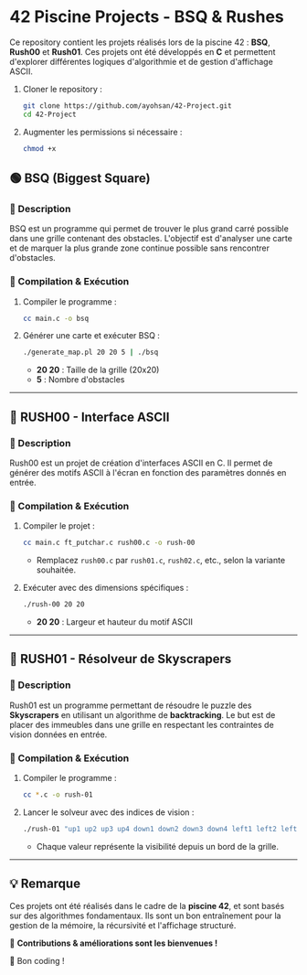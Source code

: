 # 42 Piscine Projects - BSQ & Rushes

Ce repository contient les projets réalisés lors de la piscine 42 : **BSQ**, **Rush00** et **Rush01**. Ces projets ont été développés en **C** et permettent d'explorer différentes logiques d'algorithmie et de gestion d'affichage ASCII.

1. Cloner le repository :
   ```bash
   git clone https://github.com/ayohsan/42-Project.git
   cd 42-Project
   ```

2. Augmenter les permissions si nécessaire :
   ```bash
   chmod +x
   ```
   
## 🟢 BSQ (Biggest Square)

### 🔹 Description
BSQ est un programme qui permet de trouver le plus grand carré possible dans une grille contenant des obstacles. L'objectif est d'analyser une carte et de marquer la plus grande zone continue possible sans rencontrer d'obstacles.

### 📌 Compilation & Exécution
1. Compiler le programme :
   ```bash
   cc main.c -o bsq
   ```
2. Générer une carte et exécuter BSQ :
   ```bash
   ./generate_map.pl 20 20 5 | ./bsq
   ```
   - **20 20** : Taille de la grille (20x20)
   - **5** : Nombre d'obstacles

---

## 🔵 RUSH00 - Interface ASCII

### 🔹 Description
Rush00 est un projet de création d'interfaces ASCII en C. Il permet de générer des motifs ASCII à l'écran en fonction des paramètres donnés en entrée.

### 📌 Compilation & Exécution
1. Compiler le projet :
   ```bash
   cc main.c ft_putchar.c rush00.c -o rush-00
   ```
   - Remplacez `rush00.c` par `rush01.c`, `rush02.c`, etc., selon la variante souhaitée.

2. Exécuter avec des dimensions spécifiques :
   ```bash
   ./rush-00 20 20
   ```
   - **20 20** : Largeur et hauteur du motif ASCII

---

## 🔴 RUSH01 - Résolveur de Skyscrapers

### 🔹 Description
Rush01 est un programme permettant de résoudre le puzzle des **Skyscrapers** en utilisant un algorithme de **backtracking**. Le but est de placer des immeubles dans une grille en respectant les contraintes de vision données en entrée.

### 📌 Compilation & Exécution
1. Compiler le programme :
   ```bash
   cc *.c -o rush-01
   ```
2. Lancer le solveur avec des indices de vision :
   ```bash
   ./rush-01 "up1 up2 up3 up4 down1 down2 down3 down4 left1 left2 left3 left4 right1 right2 right3 right4"
   ```
   - Chaque valeur représente la visibilité depuis un bord de la grille.

---

## 💡 Remarque
Ces projets ont été réalisés dans le cadre de la **piscine 42**, et sont basés sur des algorithmes fondamentaux. Ils sont un bon entraînement pour la gestion de la mémoire, la récursivité et l'affichage structuré.

📌 **Contributions & améliorations sont les bienvenues !**

🚀 Bon coding !
